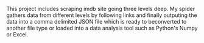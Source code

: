 This project includes scraping imdb site going three levels deep. My spider gathers data from different levels by following links and finally outputing the data into a comma delimited JSON file which is ready to beconverted to another file type or loaded into a data analysis tool such as Python's Numpy or Excel. 
